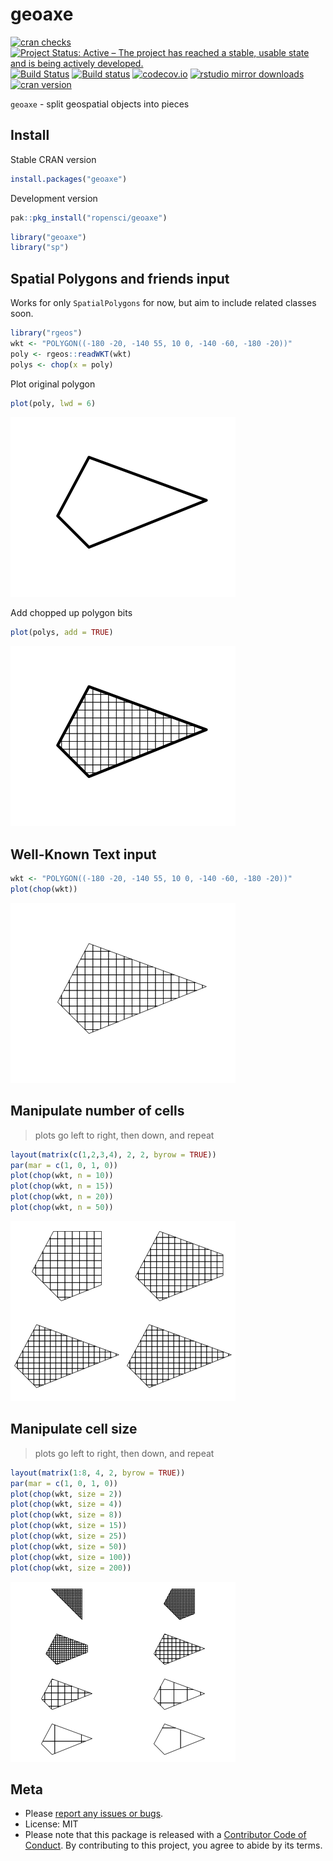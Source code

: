 geoaxe
======



[![cran checks](https://cranchecks.info/badges/worst/geoaxe)](https://cranchecks.info/pkgs/geoaxe)
[![Project Status: Active – The project has reached a stable, usable state and is being actively developed.](http://www.repostatus.org/badges/latest/active.svg)](http://www.repostatus.org/#active)
[![Build Status](https://travis-ci.org/ropensci/geoaxe.svg)](https://travis-ci.org/ropensci/geoaxe)
[![Build status](https://ci.appveyor.com/api/projects/status/48we73qe8ucf8tst?svg=true)](https://ci.appveyor.com/project/sckott/geoaxe)
[![codecov.io](https://codecov.io/github/ropensci/geoaxe/coverage.svg?branch=master)](https://codecov.io/github/ropensci/geoaxe?branch=master)
[![rstudio mirror downloads](http://cranlogs.r-pkg.org/badges/geoaxe)](https://github.com/r-hub/cranlogs.app)
[![cran version](http://www.r-pkg.org/badges/version/geoaxe)](http://cran.rstudio.com/web/packages/geoaxe)

`geoaxe` - split geospatial objects into pieces

## Install

Stable CRAN version


```r
install.packages("geoaxe")
```

Development version


```r
pak::pkg_install("ropensci/geoaxe")
```


```r
library("geoaxe")
library("sp")
```

## Spatial Polygons and friends input

Works for only `SpatialPolygons` for now, but aim to include related classes soon.


```r
library("rgeos")
wkt <- "POLYGON((-180 -20, -140 55, 10 0, -140 -60, -180 -20))"
poly <- rgeos::readWKT(wkt)
polys <- chop(x = poly)
```

Plot original polygon


```r
plot(poly, lwd = 6)
```

![plot of chunk unnamed-chunk-6](inst/img/unnamed-chunk-6-1.png)

Add chopped up polygon bits


```r
plot(polys, add = TRUE)
```

![plot of chunk unnamed-chunk-7](inst/img/unnamed-chunk-7-1.png)



## Well-Known Text input


```r
wkt <- "POLYGON((-180 -20, -140 55, 10 0, -140 -60, -180 -20))"
plot(chop(wkt))
```

![plot of chunk unnamed-chunk-9](inst/img/unnamed-chunk-9-1.png)



## Manipulate number of cells

> plots go left to right, then down, and repeat


```r
layout(matrix(c(1,2,3,4), 2, 2, byrow = TRUE))
par(mar = c(1, 0, 1, 0))
plot(chop(wkt, n = 10))
plot(chop(wkt, n = 15))
plot(chop(wkt, n = 20))
plot(chop(wkt, n = 50))
```

![plot of chunk unnamed-chunk-11](inst/img/unnamed-chunk-11-1.png)



## Manipulate cell size

> plots go left to right, then down, and repeat


```r
layout(matrix(1:8, 4, 2, byrow = TRUE))
par(mar = c(1, 0, 1, 0))
plot(chop(wkt, size = 2))
plot(chop(wkt, size = 4))
plot(chop(wkt, size = 8))
plot(chop(wkt, size = 15))
plot(chop(wkt, size = 25))
plot(chop(wkt, size = 50))
plot(chop(wkt, size = 100))
plot(chop(wkt, size = 200))
```

![plot of chunk unnamed-chunk-13](inst/img/unnamed-chunk-13-1.png)



## Meta

* Please [report any issues or bugs](https://github.com/ropensci/geoaxe/issues).
* License: MIT
* Please note that this package is released with a [Contributor Code of Conduct](https://ropensci.org/code-of-conduct/). By contributing to this project, you agree to abide by its terms.
